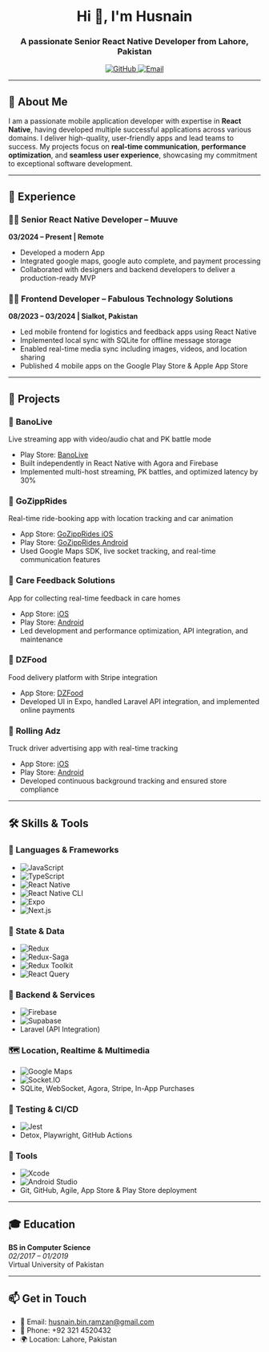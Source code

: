 <h1 align="center">Hi 👋, I'm Husnain</h1>
<h3 align="center">A passionate Senior React Native Developer from Lahore, Pakistan</h3>

<p align="center">
  <a href="https://github.com/qadirali876">
    <img src="https://img.shields.io/badge/GitHub-%23121011.svg?style=for-the-badge&logo=github&logoColor=white" alt="GitHub">
  </a>
  <a href="mailto:husnain.bin.ramzan@gmail.com">
    <img src="https://img.shields.io/badge/Email-%23D14836.svg?style=for-the-badge&logo=gmail&logoColor=white" alt="Email">
  </a>
</p>

---

## 🚀 About Me

I am a passionate mobile application developer with expertise in **React Native**, having developed multiple successful applications across various domains. I deliver high-quality, user-friendly apps and lead teams to success. My projects focus on **real-time communication**, **performance optimization**, and **seamless user experience**, showcasing my commitment to exceptional software development.

---

## 💼 Experience

### 👨‍💼 **Senior React Native Developer** – Muuve  
**03/2024 – Present | Remote**  
- Developed a modern App  
- Integrated google maps, google auto complete, and payment processing  
- Collaborated with designers and backend developers to deliver a production-ready MVP

### 👨‍💼 **Frontend Developer** – Fabulous Technology Solutions  
**08/2023 – 03/2024 | Sialkot, Pakistan**  
- Led mobile frontend for logistics and feedback apps using React Native  
- Implemented local sync with SQLite for offline message storage  
- Enabled real-time media sync including images, videos, and location sharing  
- Published 4 mobile apps on the Google Play Store & Apple App Store

---

## 📂 Projects

### 🔴 **BanoLive**  
Live streaming app with video/audio chat and PK battle mode  
- Play Store: [BanoLive](https://play.google.com/store/apps/details?id=com.bano.live&hl=en)  
- Built independently in React Native with Agora and Firebase  
- Implemented multi-host streaming, PK battles, and optimized latency by 30%

### 🚗 **GoZippRides**  
Real-time ride-booking app with location tracking and car animation  
- App Store: [GoZippRides iOS](https://apps.apple.com/us/app/zipprides/id6742736541)  
- Play Store: [GoZippRides Android](https://play.google.com/store/apps/details?id=com.fabindrive)  
- Used Google Maps SDK, live socket tracking, and real-time communication features

### 🏥 **Care Feedback Solutions**  
App for collecting real-time feedback in care homes  
- App Store: [iOS](https://apps.apple.com/ng/app/care-feedback-solutions/id6483002024)  
- Play Store: [Android](https://play.google.com/store/apps/details?id=com.fabtechsol2.feedback)  
- Led development and performance optimization, API integration, and maintenance

### 🍔 **DZFood**  
Food delivery platform with Stripe integration  
- App Store: [DZFood](https://apps.apple.com/us/app/dz-food/id1584951845)  
- Developed UI in Expo, handled Laravel API integration, and implemented online payments

### 🚚 **Rolling Adz**  
Truck driver advertising app with real-time tracking  
- App Store: [iOS](https://apps.apple.com/us/app/drive-rolling-adz/id6738464473)  
- Play Store: [Android](https://play.google.com/store/apps/details?id=com.fabtechsol.izikrollingadz)  
- Developed continuous background tracking and ensured store compliance

---

## 🛠️ Skills & Tools

### 🧠 Languages & Frameworks
- ![JavaScript](https://img.shields.io/badge/JavaScript-%23F7DF1E.svg?style=flat-square&logo=javascript&logoColor=black)
- ![TypeScript](https://img.shields.io/badge/TypeScript-%23007ACC.svg?style=flat-square&logo=typescript&logoColor=white)
- ![React Native](https://img.shields.io/badge/React_Native-20232A.svg?style=flat-square&logo=react&logoColor=61DAFB)
- ![React Native CLI](https://img.shields.io/badge/React%20Native%20CLI-blue?style=flat-square&logo=react)
- ![Expo](https://img.shields.io/badge/Expo-000020.svg?style=flat-square&logo=expo&logoColor=white)
- ![Next.js](https://img.shields.io/badge/Next.js-000000?style=flat-square&logo=nextdotjs&logoColor=white)

### 🔌 State & Data
- ![Redux](https://img.shields.io/badge/Redux-%23593d88.svg?style=flat-square&logo=redux&logoColor=white)
- ![Redux-Saga](https://img.shields.io/badge/Redux--Saga-999999?style=flat-square)
- ![Redux Toolkit](https://img.shields.io/badge/Redux--Toolkit-764ABC?style=flat-square&logo=redux&logoColor=white)
- ![React Query](https://img.shields.io/badge/React%20Query-FF4154?style=flat-square&logo=reactquery&logoColor=white)

### 🧩 Backend & Services
- ![Firebase](https://img.shields.io/badge/Firebase-ffca28?style=flat-square&logo=firebase&logoColor=black)
- ![Supabase](https://img.shields.io/badge/Supabase-3ECF8E?style=flat-square&logo=supabase&logoColor=white)
- Laravel (API Integration)

### 🗺 Location, Realtime & Multimedia
- ![Google Maps](https://img.shields.io/badge/Google%20Maps-4285F4?style=flat-square&logo=googlemaps&logoColor=white)
- ![Socket.IO](https://img.shields.io/badge/Socket.IO-black?style=flat-square&logo=socketdotio)
- SQLite, WebSocket, Agora, Stripe, In-App Purchases

### 🧪 Testing & CI/CD
- ![Jest](https://img.shields.io/badge/Jest-C21325?style=flat-square&logo=jest&logoColor=white)
- Detox, Playwright, GitHub Actions

### 🧰 Tools
- ![Xcode](https://img.shields.io/badge/Xcode-1575F9?style=flat-square&logo=xcode&logoColor=white)
- ![Android Studio](https://img.shields.io/badge/Android%20Studio-3DDC84?style=flat-square&logo=androidstudio&logoColor=white)
- Git, GitHub, Agile, App Store & Play Store deployment

---

## 🎓 Education

**BS in Computer Science**  
*02/2017 – 01/2019*  
Virtual University of Pakistan

---

## 📫 Get in Touch

- 📧 Email: [husnain.bin.ramzan@gmail.com](mailto:husnain.bin.ramzan@gmail.com)  
- 📱 Phone: +92 321 4520432  
- 🌍 Location: Lahore, Pakistan
